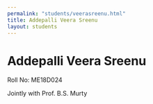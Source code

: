 ```yaml
---
permalink: "students/veerasreenu.html"
title: Addepalli Veera Sreenu
layout: students
---
```

# Addepalli Veera Sreenu

Roll No: ME18D024 

Jointly with Prof. B.S. Murty

